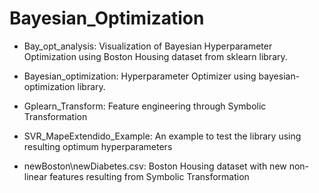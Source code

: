 # Bayesian_Optimization

-	Bay_opt_analysis: Visualization of Bayesian Hyperparameter Optimization using Boston Housing dataset from sklearn library.

-	Bayesian_optimization: Hyperparameter Optimizer using bayesian-optimization library.

-	Gplearn_Transform: Feature engineering through Symbolic Transformation

-	SVR_MapeExtendido_Example: An example to test the library using resulting optimum hyperparameters

-	newBoston\newDiabetes.csv: Boston Housing dataset with new non-linear features resulting from Symbolic Transformation
